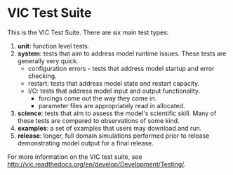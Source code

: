 VIC Test Suite
======= 

This is the VIC Test Suite.  There are six main test types:

1.  **unit**:  function level tests.
2.  **system**: tests that aim to address model runtime issues.  These tests are generally very quick.
    * configuration errors - tests that address model startup and error checking.
    * restart:  tests that address model state and restart capacity.
    * I/O:  tests that address model input and output functionality.
        *  forcings come out the way they come in.
        *  parameter files are appropriately read in allocated.
3.  **science**:  tests that aim to assess the model's scientific skill.  Many of these tests are compared to observations of some kind.
4.  **examples**:  a set of examples that users may download and run.
5.  **release**:  longer, full domain simulations performed prior to release demonstrating model output for a final release.

For more information on the VIC test suite, see http://vic.readthedocs.org/en/develop/Development/Testing/.
